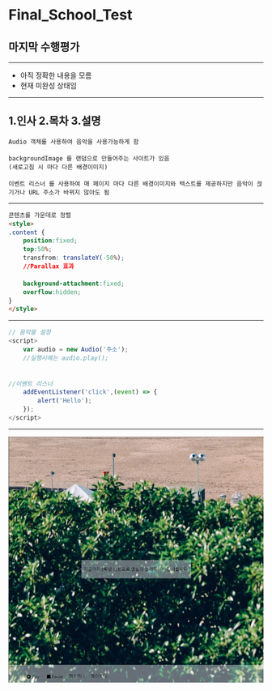 # Final_School_Test
## 마지막 수행평가
---
- 아직 정확한 내용을 모름
- 현재 미완성 상태임
---
1.인사
2.목차
3.설명
---
```
Audio 객체를 사용하여 음악을 사용가능하게 함

backgroundImage 를 랜덤으로 만들어주는 사이트가 있음
(새로고침 시 마다 다른 배경이미지)

이벤트 리스너 를 사용하여 매 페이지 마다 다른 배경이미지와 텍스트를 제공하지만 음악이 끊기거나 URL 주소가 바뀌지 않아도 됨
```
---
```html
콘텐츠를 가운데로 정렬
<style>
.content {
    position:fixed;
    top:50%;
    transfrom: translateY(-50%);
    //Parallax 효과

    background-attachment:fixed;
    overflow:hidden;
}
</style>
```
---
```javascript
// 음악을 설정 
<script>
    var audio = new Audio('주소');
    //실행시에는 audio.play();


//이벤트 리스너
    addEventListener('click',(event) => {
        alert('Hello');
    });
</script>
```
---
![Image](./2-12Final.JPG)